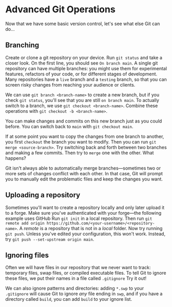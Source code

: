 # Advanced Git Operations
Now that we have some basic version control, let's see what else Git can do...

## Branching
Create or clone a git repository on your device. Run `git status` and take a closer look.
On the first line, you should see `On branch main`. A single git repository can have multiple branches: you might use them for experimental features, refactors of your code, or for different stages of development. Many repositories have a `live` branch and a `testing` branch, so that you can screen risky changes from reaching your audience or clients.

We can use `git branch <branch-name>` to create a new branch, but if you check `git status`, you'll see that you are still `on branch main`. To actually switch to a branch, we use `git checkout <branch-name>`. Combine these operations with `git checkout -b <branch-name>`.

You can make changes and commits on this new branch just as you could before. You can switch back to `main` with `git checkout main`.

If at some point you want to copy the changes from one branch to another, you first `checkout` the branch you want to modify. Then you can run `git merge <source-branch>`.
Try switching back and forth between two branches and making a few commits. Then try to `merge` one with the other. What happens?

Git isn't always able to automatically merge branches—sometimes two or more sets of changes conflict with each other. In that case, Git will prompt you to manually edit the problematic files and keep the changes you want.

## Uploading a repository
Sometimes you'll want to create a repository locally and only later upload it to a forge. Make sure you've authenticated with your forge—the following example uses GitHub
Run `git init` in a local repository.
Then run `git remote add origin https://github.com/<your-username>/<repository-name>`. A *remote* is a repository that is not in a *local* folder.
Now try running `git push`. Unless you've edited your configuration, this won't work. Instead, try `git push --set-upstream origin main`.

## Ignoring files
Often we will have files in our repository that we never want to track: temporary files, swap files, or compiled executable files.
To tell Git to ignore these files, we put their names in a file called `.gitignore` Try it out!

We can also ignore patterns and directories: adding `*.swp` to your `.gitignore` will cause Git to ignore *any* file ending in `swp`, and if you have a directory called `build`, you can add `build` to your ignore list.
